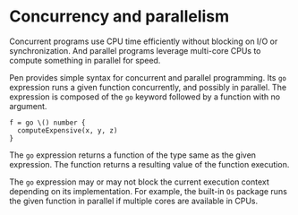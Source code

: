 # Concurrency and parallelism

Concurrent programs use CPU time efficiently without blocking on I/O or synchronization. And parallel programs leverage multi-core CPUs to compute something in parallel for speed.

Pen provides simple syntax for concurrent and parallel programming. Its `go` expression runs a given function concurrently, and possibly in parallel. The expression is composed of the `go` keyword followed by a function with no argument.

```pen
f = go \() number {
  computeExpensive(x, y, z)
}
```

The `go` expression returns a function of the type same as the given expression. The function returns a resulting value of the function execution.

The `go` expression may or may not block the current execution context depending on its implementation. For example, the built-in `Os` package runs the given function in parallel if multiple cores are available in CPUs.
